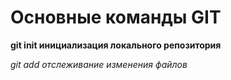 # Основные команды GIT

**git init инициализация локального репозитория**

*git add отслеживание изменения файлов*

